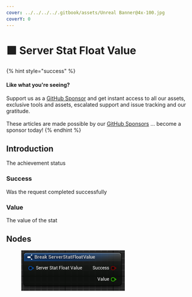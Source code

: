 ```yaml
---
cover: ../../../../.gitbook/assets/Unreal Banner@4x-100.jpg
coverY: 0
---
```


# 🟩 Server Stat Float Value

{% hint style="success" %}
#### Like what you're seeing?

Support us as a [GitHub Sponsor](../../../../become-a-sponsor/) and get instant access to all our assets, exclusive tools and assets, escalated support and issue tracking and our gratitude.\
\
These articles are made possible by our [GitHub Sponsors](../../../../become-a-sponsor/) ... become a sponsor today!
{% endhint %}

## Introduction

The achievement status

### Success

Was the request completed successfully

### Value

The value of the stat

## Nodes

<figure><img src="../../../../.gitbook/assets/image (7).png" alt=""><figcaption></figcaption></figure>
